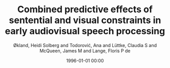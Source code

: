---
layout: post
title: Combined predictive effects of sentential and visual constraints in early audiovisual speech processing

date: 1996-01-01 00:00
author: Økland, Heidi Solberg and Todorović, Ana and Lüttke, Claudia S and McQueen, James M and Lange, Floris P de
journal: Scientific Reports

link: https://doi.org/10.1038/s41598-019-44311-2

year: 2019
---